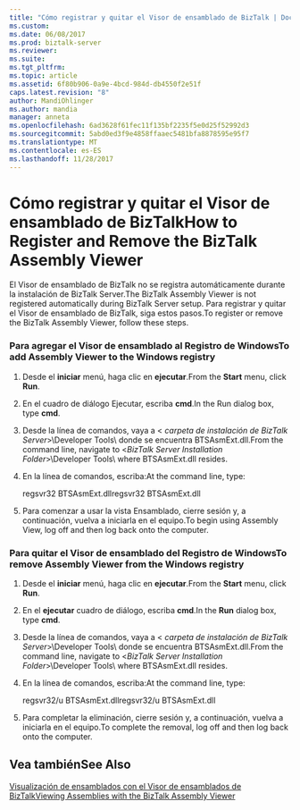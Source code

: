 ```yaml
---
title: "Cómo registrar y quitar el Visor de ensamblado de BizTalk | Documentos de Microsoft"
ms.custom: 
ms.date: 06/08/2017
ms.prod: biztalk-server
ms.reviewer: 
ms.suite: 
ms.tgt_pltfrm: 
ms.topic: article
ms.assetid: 6f80b906-0a9e-4bcd-984d-db4550f2e51f
caps.latest.revision: "8"
author: MandiOhlinger
ms.author: mandia
manager: anneta
ms.openlocfilehash: 6ad3628f61fec11f135bf2235f5e0d25f52992d3
ms.sourcegitcommit: 5abd0ed3f9e4858ffaaec5481bfa8878595e95f7
ms.translationtype: MT
ms.contentlocale: es-ES
ms.lasthandoff: 11/28/2017
---
```

# <a name="how-to-register-and-remove-the-biztalk-assembly-viewer"></a><span data-ttu-id="33040-102">Cómo registrar y quitar el Visor de ensamblado de BizTalk</span><span class="sxs-lookup"><span data-stu-id="33040-102">How to Register and Remove the BizTalk Assembly Viewer</span></span>
<span data-ttu-id="33040-103">El Visor de ensamblado de BizTalk no se registra automáticamente durante la instalación de BizTalk Server.</span><span class="sxs-lookup"><span data-stu-id="33040-103">The BizTalk Assembly Viewer is not registered automatically during BizTalk Server setup.</span></span> <span data-ttu-id="33040-104">Para registrar y quitar el Visor de ensamblado de BizTalk, siga estos pasos.</span><span class="sxs-lookup"><span data-stu-id="33040-104">To register or remove the BizTalk Assembly Viewer, follow these steps.</span></span>  
  
### <a name="to-add-assembly-viewer-to-the-windows-registry"></a><span data-ttu-id="33040-105">Para agregar el Visor de ensamblado al Registro de Windows</span><span class="sxs-lookup"><span data-stu-id="33040-105">To add Assembly Viewer to the Windows registry</span></span>  
  
1.  <span data-ttu-id="33040-106">Desde el **iniciar** menú, haga clic en **ejecutar**.</span><span class="sxs-lookup"><span data-stu-id="33040-106">From the **Start** menu, click **Run**.</span></span>  
  
2.  <span data-ttu-id="33040-107">En el cuadro de diálogo Ejecutar, escriba **cmd**.</span><span class="sxs-lookup"><span data-stu-id="33040-107">In the Run dialog box, type **cmd**.</span></span>  
  
3.  <span data-ttu-id="33040-108">Desde la línea de comandos, vaya a \< *carpeta de instalación de BizTalk Server*\>\Developer Tools\ donde se encuentra BTSAsmExt.dll.</span><span class="sxs-lookup"><span data-stu-id="33040-108">From the command line, navigate to \<*BizTalk Server Installation Folder*\>\Developer Tools\ where BTSAsmExt.dll resides.</span></span>  
  
4.  <span data-ttu-id="33040-109">En la línea de comandos, escriba:</span><span class="sxs-lookup"><span data-stu-id="33040-109">At the command line, type:</span></span>  
  
     <span data-ttu-id="33040-110">regsvr32 BTSAsmExt.dll</span><span class="sxs-lookup"><span data-stu-id="33040-110">regsvr32 BTSAsmExt.dll</span></span>  
  
5.  <span data-ttu-id="33040-111">Para comenzar a usar la vista Ensamblado, cierre sesión y, a continuación, vuelva a iniciarla en el equipo.</span><span class="sxs-lookup"><span data-stu-id="33040-111">To begin using Assembly View, log off and then log back onto the computer.</span></span>  
  
### <a name="to-remove-assembly-viewer-from-the-windows-registry"></a><span data-ttu-id="33040-112">Para quitar el Visor de ensamblado del Registro de Windows</span><span class="sxs-lookup"><span data-stu-id="33040-112">To remove Assembly Viewer from the Windows registry</span></span>  
  
1.  <span data-ttu-id="33040-113">Desde el **iniciar** menú, haga clic en **ejecutar**.</span><span class="sxs-lookup"><span data-stu-id="33040-113">From the **Start** menu, click **Run**.</span></span>  
  
2.  <span data-ttu-id="33040-114">En el **ejecutar** cuadro de diálogo, escriba **cmd**.</span><span class="sxs-lookup"><span data-stu-id="33040-114">In the **Run** dialog box, type **cmd**.</span></span>  
  
3.  <span data-ttu-id="33040-115">Desde la línea de comandos, vaya a \< *carpeta de instalación de BizTalk Server*\>\Developer Tools\ donde se encuentra BTSAsmExt.dll.</span><span class="sxs-lookup"><span data-stu-id="33040-115">From the command line, navigate to \<*BizTalk Server Installation Folder*\>\Developer Tools\ where BTSAsmExt.dll resides.</span></span>  
  
4.  <span data-ttu-id="33040-116">En la línea de comandos, escriba:</span><span class="sxs-lookup"><span data-stu-id="33040-116">At the command line, type:</span></span>  
  
     <span data-ttu-id="33040-117">regsvr32/u BTSAsmExt.dll</span><span class="sxs-lookup"><span data-stu-id="33040-117">regsvr32/u BTSAsmExt.dll</span></span>  
  
5.  <span data-ttu-id="33040-118">Para completar la eliminación, cierre sesión y, a continuación, vuelva a iniciarla en el equipo.</span><span class="sxs-lookup"><span data-stu-id="33040-118">To complete the removal, log off and then log back onto the computer.</span></span>  
  
## <a name="see-also"></a><span data-ttu-id="33040-119">Vea también</span><span class="sxs-lookup"><span data-stu-id="33040-119">See Also</span></span>  
 [<span data-ttu-id="33040-120">Visualización de ensamblados con el Visor de ensamblados de BizTalk</span><span class="sxs-lookup"><span data-stu-id="33040-120">Viewing Assemblies with the BizTalk Assembly Viewer</span></span>](../core/viewing-assemblies-with-the-biztalk-assembly-viewer.md)